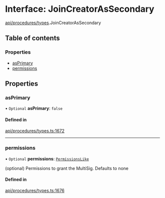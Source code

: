 # Interface: JoinCreatorAsSecondary

[api/procedures/types](../wiki/api.procedures.types).JoinCreatorAsSecondary

## Table of contents

### Properties

- [asPrimary](../wiki/api.procedures.types.JoinCreatorAsSecondary#asprimary)
- [permissions](../wiki/api.procedures.types.JoinCreatorAsSecondary#permissions)

## Properties

### asPrimary

• `Optional` **asPrimary**: ``false``

#### Defined in

[api/procedures/types.ts:1672](https://github.com/PolymeshAssociation/polymesh-sdk/blob/9a8715021/src/api/procedures/types.ts#L1672)

___

### permissions

• `Optional` **permissions**: [`PermissionsLike`](../wiki/api.entities.types#permissionslike)

(optional) Permissions to grant the MultiSig. Defaults to none

#### Defined in

[api/procedures/types.ts:1676](https://github.com/PolymeshAssociation/polymesh-sdk/blob/9a8715021/src/api/procedures/types.ts#L1676)
